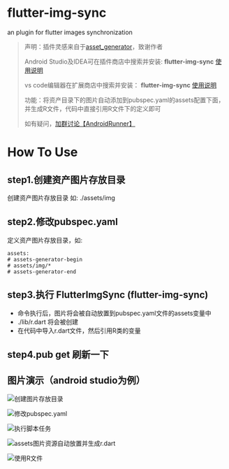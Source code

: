 # flutter-img-sync
an plugin for flutter images synchronization

> 声明：插件灵感来自于[asset_generator](https://github.com/flutter-dev/asset_generator)，致谢作者
> 
> Android Studio及IDEA可在插件商店中搜索并安装: **flutter-img-sync**  [使用说明](https://www.jianshu.com/p/c7c063ce9e19)
> 
> vs code编辑器在扩展商店中搜索并安装： **flutter-img-sync**  [使用说明](https://www.jianshu.com/p/74b71719bc6d)
> 
> 功能：将资产目录下的图片自动添加到pubspec.yaml的assets配置下面，并生成R文件，代码中直接引用R文件下的定义即可
> 
> 如有疑问，[加群讨论【AndroidRunner】](https://jq.qq.com/?_wv=1027&k=5wXzlBY)
  
# How To Use

## step1.创建资产图片存放目录

创建资产图片存放目录 如: ./assets/img

## step2.修改pubspec.yaml

定义资产图片存放目录，如:

    assets:
    # assets-generator-begin
    # assets/img/*
    # assets-generator-end

## step3.执行 FlutterImgSync (flutter-img-sync)

- 命令执行后，图片将会被自动放置到pubspec.yaml文件的assets变量中
- ./lib/r.dart 将会被创建
- 在代码中导入r.dart文件，然后引用R类的变量

## step4.pub get 刷新一下

## 图片演示（android studio为例）

![创建图片存放目录](https://upload-images.jianshu.io/upload_images/2091835-ba87d8c8b1901873.png?imageMogr2/auto-orient/strip%7CimageView2/2/w/1240)

![修改pubspec.yaml](https://upload-images.jianshu.io/upload_images/2091835-91182b10e5ceeb60.png?imageMogr2/auto-orient/strip%7CimageView2/2/w/1240)

![执行脚本任务](https://upload-images.jianshu.io/upload_images/2091835-dbfb3d5a16e12659.png?imageMogr2/auto-orient/strip%7CimageView2/2/w/1240)

![assets图片资源自动放置并生成r.dart](https://upload-images.jianshu.io/upload_images/2091835-96584efbe01a80f3.png?imageMogr2/auto-orient/strip%7CimageView2/2/w/1240)

![使用R文件](https://upload-images.jianshu.io/upload_images/2091835-3dc54a6ac6e0a8b8.png?imageMogr2/auto-orient/strip%7CimageView2/2/w/1240)



